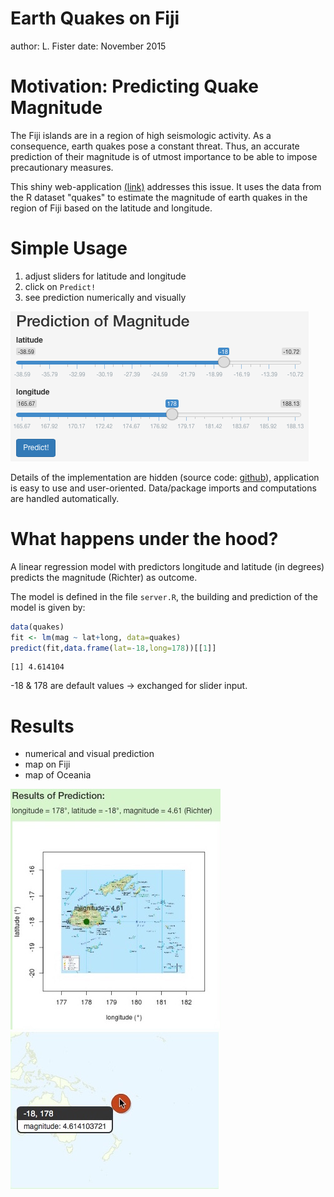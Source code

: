 Earth Quakes on Fiji
========================================================
author: L. Fister
date: November 2015

Motivation: Predicting Quake Magnitude
========================================================

The Fiji islands are in a region of high seismologic activity. As a consequence, earth quakes pose a constant threat. Thus, an accurate prediction of their magnitude is of utmost importance to be able to impose precautionary measures.

This shiny web-application [(link)](https://leonardfister.shinyapps.io/DDP_project) addresses this issue. It uses the data from the R dataset "quakes" to estimate the magnitude of earth quakes in the region of Fiji based on the latitude and longitude.

Simple Usage
========================================================

1. adjust sliders for latitude and longitude
2. click on `Predict!`
3. see prediction numerically and visually

![alt text](figures/sliders.png)

Details of the implementation are hidden (source code: [github](https://github.com/leonardfister/DDP_CourseProject)), application is easy to use and user-oriented. Data/package imports and computations are handled automatically. 


What happens under the hood?
========================================================

A linear regression model with predictors longitude and latitude (in degrees) predicts the magnitude (Richter) as outcome.

The model is defined in the file `server.R`, the building and prediction of the model is given by:

```r
data(quakes)
fit <- lm(mag ~ lat+long, data=quakes)
predict(fit,data.frame(lat=-18,long=178))[[1]]
```

```
[1] 4.614104
```
-18 & 178 are default values -> exchanged for slider input.

Results
========================================================

- numerical and visual prediction
- map on Fiji
- map of Oceania

![alt text](figures/plot.png) ![alt text](figures/gvis.png) 

